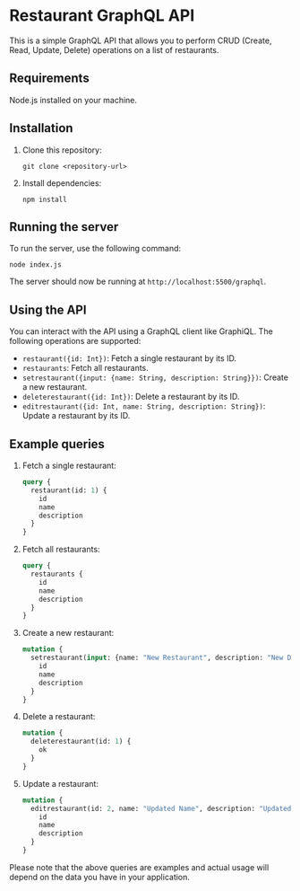 # Restaurant GraphQL API

This is a simple GraphQL API that allows you to perform CRUD (Create, Read, Update, Delete) operations on a list of restaurants.

## Requirements

Node.js installed on your machine.

## Installation

1. Clone this repository:
    ```
    git clone <repository-url>
    ```
2. Install dependencies:
    ```
    npm install
    ```
    
## Running the server

To run the server, use the following command:

    node index.js


The server should now be running at `http://localhost:5500/graphql`.

## Using the API

You can interact with the API using a GraphQL client like GraphiQL. The following operations are supported:

- `restaurant({id: Int})`: Fetch a single restaurant by its ID.
- `restaurants`: Fetch all restaurants.
- `setrestaurant({input: {name: String, description: String}})`: Create a new restaurant.
- `deleterestaurant({id: Int})`: Delete a restaurant by its ID.
- `editrestaurant({id: Int, name: String, description: String})`: Update a restaurant by its ID.

## Example queries

1. Fetch a single restaurant:
    ```graphql
    query {
      restaurant(id: 1) {
        id
        name
        description
      }
    }
    ```

2. Fetch all restaurants:
    ```graphql
    query {
      restaurants {
        id
        name
        description
      }
    }
    ```

3. Create a new restaurant:
    ```graphql
    mutation {
      setrestaurant(input: {name: "New Restaurant", description: "New Description"}) {
        id
        name
        description
      }
    }
    ```

4. Delete a restaurant:
    ```graphql
    mutation {
      deleterestaurant(id: 1) {
        ok
      }
    }
    ```

5. Update a restaurant:
    ```graphql
    mutation {
      editrestaurant(id: 2, name: "Updated Name", description: "Updated Description") {
        id
        name
        description
      }
    }
    ```

Please note that the above queries are examples and actual usage will depend on the data you have in your application.
